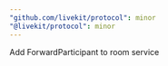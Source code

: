 ```yaml
---
"github.com/livekit/protocol": minor
"@livekit/protocol": minor
---
```


Add ForwardParticipant to room service
